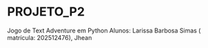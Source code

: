 # PROJETO_P2
Jogo de Text Adventure em Python
Alunos: Larissa Barbosa Simas ( matrícula: 202512476), Jhean
